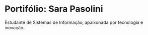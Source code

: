 # Portifólio: Sara Pasolini

Estudante de Sistemas de Informação, apaixonada por tecnologia e inovação.
